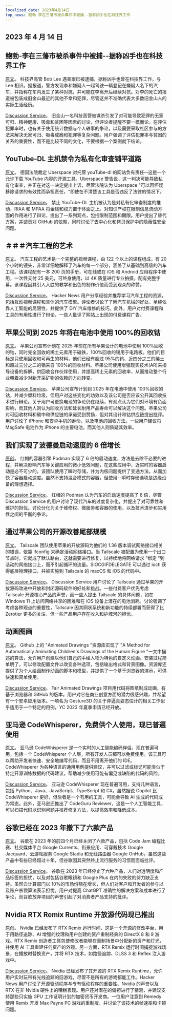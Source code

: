 ```yaml
---
localized_date: 2023年4月14日
top_news: 鲍勃-李在三藩市被杀事件中被捕--据称凶手也在科技界工作
---
```


## 2023 年 4 月 14 日

## 鲍勃-李在三藩市被杀事件中被捕--据称凶手也在科技界工作

[原文](https://missionlocal.org/2023/04/bob-lee-killing-arrest-made-san-francisco/)。
科技界高管 Bob Lee 遇害案已被逮捕，据称凶手也曾在科技界工作，与 Lee 相识。据报道，警方发现李和嫌疑人一起驾驶一辆登记在嫌疑人名下的汽车，并指称在车内发生了某种对抗，并可能在李离开后继续对抗。对李的死亡的报道被包装成旧金山最近的其他不幸和犯罪，尽管这并不准确代表大多数旧金山人的实际生活经历。

[Discussion Service](http://news.ycombinator.com/item?id=35555525)。
旧金山一名科技高管被谋杀引发了对可能导致犯罪的无家可归、精神健康、吸毒和贫困等因素的讨论，但评论者提醒不要一概而论。在评估犯罪率时，也有关于使用统计数据与个人轶事的争论，以及需要采取社区参与的方法来解决无家可归、吸毒成瘾和犯罪等复杂问题。用户强调了评估犯罪率与贫困的关系的重要性，而不是比较不同的文化，不要根据一个案例就下结论。

## YouTube-DL 主机禁令为私有化审查铺平道路

[原文](https://torrentfreak.com/youtube-dl-hosting-ban-paves-the-way-to-privatized-censorship-230411/)。
德国法院裁定 Uberspace 对托管 youTube-dl 的网站负有责任--这是一个允许下载 YouTube 内容的开源工具。Uberspace 警告说，这一判决可能导致私有化审查，并正在对这一决定提出上诉，尽管法院认为 Uberspace "可以因怀疑移除请求的有效性而承担责任，"即使在不清楚该工具是否违反了法律的情况下。

[Discussion Service](http://news.ycombinator.com/item?id=35553337)。
禁止 YouTube-DL 主机被认为是对私有化审查制度的推动，RIAA 和 MPAA 将金钱和权力置于体面之上。对知识产权在限制信息流动方面的作用进行了辩论，提出了一系列观点，包括限制范围和期限。用户提出了替代方案，并谴责对 GitHub 的依赖，同时讨论了去中心化和拷贝保护中的隐蔽性安全问题。

## ＃＃＃汽车工程的艺术

[原文](https://www.howacarworks.com/video-course)。
汽车工程的艺术是一个完整的视频课程，由 122 个以上的课程组成，有 20 个小时的镜头，非常详细地解释了汽车的每一个部分，涵盖了从基础到高级的汽车工程。该课程配有一本 200 页的手册，可在线或在 iOS 和 Android 应用程序中使用，一次性支付 25 美元，可终身使用，以 4K 质量进行专业拍摄，配有完整字幕。该课程因其引人入胜的教学和出色的制作价值而受到观众的称赞。

[Discussion Service](http://news.ycombinator.com/item?id=35552393)。
Hacker News 用户分享经验并推荐学习汽车工程的资源，包括互动视频课程和具体的汽车模型。评论者讨论了了解汽车机械的好处，单纯依靠人工智能的局限性，并提供了 DIY 汽车维修的技巧。此外，用户对付费课程和工具的有用性进行了辩论，一些人批评了网站上出现的付费课程广告。

## 苹果公司到 2025 年将在电池中使用 100%的回收钴

[原文](https://www.apple.com/newsroom/2023/04/apple-will-use-100-percent-recycled-cobalt-in-batteries-by-2025/)。
苹果公司宣布计划在 2025 年前在所有苹果设计的电池中使用 100%回收的钴，同时完全回收的稀土元素用于磁铁，100%回收的锡用于电路板。他们的目标是只使用回收和可再生的材料，他们已经有超过 95%的钨、近四分之三的稀土和超过三分之二的铝来自 100%的回收材料。苹果公司使用增强现实技术(AR)来指导设备的拆解，供回收合作伙伴使用，并提高稀土元素的回收率，从而推动整个行业朝着减少对新开采矿物的依赖的方向转变。

[Discussion Service](http://news.ycombinator.com/item?id=35554270)。
苹果公司宣布计划到 2025 年在电池中使用 100%回收的钴，并减少塑料垃圾，但用户对这些变化的功效以及该公司是否应该公开其回收技术进行辩论。关于用户可更换电池的争论仍在继续，有观点认为它们对环境有负面影响，而其他人则认为回收方法和延长耐用产品寿命可以解决这个问题。苹果公司对可回收材料和碳中和供应链的承诺受到赞扬，但对其设计和钴供应链提出批评。用户讨论了 iPhone 和安卓手机的寿命，以及电池的回收方法。一些用户建议将 MagSafe 电池作为 iPhone 的主要电池，而其他人则质疑其效率。

## 我们实现了波德曼启动速度的 6 倍增长

[原创](https://www.redhat.com/sysadmin/speed-containers-podman-raspberry-pi)。
红帽的容器引擎 Podman 实现了 6 倍的启动速度，方法是去除不必要的进程，并解决影响汽车等关键应用的微小低效问题，在这些应用中，近实时的容器启动是必不可少的。该团队使用了瞬时存储，并为内核问题提供了变通方法，从而加快了容器启动速度。虽然不支持混合模式的容器，但使用--瞬时存储选项是边缘设备的理想选择。

[Discussion Service](http://news.ycombinator.com/item?id=35551830)。
红帽的 Podman 认为汽车的启动速度提高了 6 倍，尽管 Discussion Service 的用户讨论了现代汽车的过度复杂化，并提出了对可靠性和维护的担忧。讨论分化为关于维修权、微服务和容器的使用，以及技术进步和实用性之间的平衡的争论。

## 通过苹果公司的开源改善尾部规模

[原文](https://tailscale.dev/blog/darwin-spelunking)。
Tailscale 团队使用苹果的开放源码为他们的 1.36 版本调试网络接口相关的错误，依靠 ifconfig 来确定活动网络接口。当 Tailscale 被配置为使用一个出口节点时，它就成了默认路由，这就需要进行修复，以持续地将网络请求 "绑定 "到活动的网络接口上，而不引起循环的流量。SIOCGIFDELEGATE 可以通过 ioctl 获得底层物理接口，并被实施到 Tailscale 的 macOS 和 iOS 的代码中。

[Discussion Service](http://news.ycombinator.com/item?id=35559124)。
Discussion Service 用户讨论了 Tailscale 通过苹果的开放源码改进中开放和封闭源码软件的好处和挑战。一些付费客户优先考虑 Tailscale 开源核心产品的声誉，而一些人提出 Tailscale 的具体问题，如在 Windows 11 上访问网络共享的困难和在 iOS 设备上潜在的电池消耗。讨论强调了考虑各种观点的重要性，Tailscale 因其网状系统和新功能的持续部署而获得了比 Zerotier 更多的关注，但一些产品用户存在收入和护城河的担忧。

## 动画图画

[原文](https://fairanimateddrawings.com/site/home)。
Github 上的 "Animated Drawings "资源库实现了 "A Method for Automatically Animating Children's Drawings of the Human Figure "一文中描述的算法，允许用户创建以他们自己的手绘人物为特色的自定义动画。安装过程简单明了，可以修改配置文件以改变各种选项，包括输出格式和背景图像。资源库还提供了为个人绘画制作动画的脚本和模型，并提供了一个基于浏览器的演示，可供快速和简单使用。

[Discussion Service](http://news.ycombinator.com/item?id=35561203)。
Fair Animated Drawings 项目用代码将图纸制成动画，有基于浏览器和 GitHub 的版本。用户对它在商业创意方面的潜力很感兴趣，并希望有一个安卓应用版本。一项名为 Gesture3D 的关于非逼真姿态估计的相关工作似乎适用于一个特定的用例，YC 2023 年夏季申请已经开放。

## 亚马逊 CodeWhisperer，免费供个人使用，现已普遍使用

[原文](https://aws.amazon.com/blogs/aws/amazon-codewhisperer-free-for-individual-use-is-now-generally-available/)。
亚马逊 CodeWhisperer 是一个实时的人工智能编码伴侣，现在普遍可用，包括一个 CodeWhisperer 个人层，所有开发人员都可以免费使用。该工具可以帮助开发者快速、安全地编写代码，而且不用离开他们的 IDE。CodeWhisperer 为各种语言的通用用例提供建议，并可以过滤或标记可能类似于特定开源训练数据的代码建议，帮助减少使用可能有偏见或缺陷的代码的风险。

[Discussion Service](http://news.ycombinator.com/item?id=35554460)。
亚马逊 CodeWhisperer 现在普遍可用，支持几种语言，包括 Python、Java、JavaScript、TypeScript 和 C#。虽然据说 Copilot 比 CodeWhisperer 更好，但后者是一个有用的工具，可能会导致 AI 生成的代码成为常态。此外，亚马逊还推出了 CodeGuru Reviewer，这是一个人工智能工具，可以扫描代码以识别问题并推荐修复方法，以提高效率和降低成本。

## 谷歌已经在 2023 年撤下了六款产品

[原文](https://toolhub.tech/blog/Google-2023-Shutdown-Spree-6-Products-Pulled-in-Just-4-Months/)。
谷歌在 2023 年的前四个月已经关闭了六款产品，包括 Code Jam 编程比赛、社交媒体平台 Google Currents、街景应用、可穿戴技术 Google Jacquard、云游戏服务 Google Stadia 和无线路由器 Google OnHub。虽然这些产品中有些已经超过十年，但谷歌因其突然终止流行服务的习惯而面临批评。

[Discussion Service](http://news.ycombinator.com/item?id=35553421)。
谷歌在 2023 年已经停止了六种产品，人们对透明度和产品标签的担忧，以及对包括谷歌眼镜和 Google Plus 在内的失败的努力缺乏支持。虽然云计算部门以 10%的市场份额在增长，但人们对客户和开发者的参与以及账户杀戮算法表示担忧。用户对提高 ChatGPT 准确性的解决方案和成本进行了争论，而谷歌放弃项目的声誉引起了对消费者产品支持的批评。

## Nvidia RTX Remix Runtime 开放源代码现已推出

[原创](https://www.nvidia.com/en-us/geforce/news/rtx-remix-runtime-open-source-download/)。
Nvidia 已经发布了 RTX Remix 运行时间，这是一个开源的修改平台，用于用路径追踪、AI 增强的纹理和用户创建的资产重制经典的 DirectX 8 和 9 游戏。RTX Remix 创造者工具包使修改者能够在重制场景中分配新的资产和灯光，并使用 AI 工具重建任何资产的外观。另一方面，RTX Remix 运行时间捕捉游戏场景，在播放时替换资产，并将 RTX 技术，如路径追踪、DLSS 3 和 Reflex 注入游戏中。

[Discussion Service](http://news.ycombinator.com/item?id=35552378)。
Nvidia 已经发布了其开源的 RTX Remix Runtime，允许用户实时玩带有光线追踪的旧游戏，尽管不是所有的游戏都能工作。Hacker News 用户讨论了开源驱动程序与专有驱动程序的重要性、Nvidia 的声誉以及 RTX 在非 Nvidia 硬件上的糟糕表现。用户还对潜在的偏袒进行了猜测，并建议支持那些只实施 GPU 工作证明计划的加密货币开发商。一位用户注意到 Remedy 使用 Remix 开发 Max Payne PC 游戏的重制版，并讨论了该技术的帧速率和卡顿问题。


